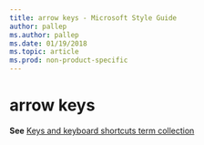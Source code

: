 ```yaml
---
title: arrow keys - Microsoft Style Guide
author: pallep
ms.author: pallep
ms.date: 01/19/2018
ms.topic: article
ms.prod: non-product-specific
---
```


# arrow keys

**See** [Keys and keyboard shortcuts term collection](~/a-z-word-list-term-collections/term-collections/keys-keyboard-shortcuts.md)
